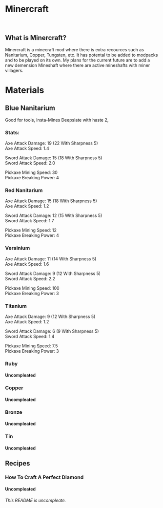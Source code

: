 # Minercraft

<br>

## What is Minercraft?

Minercraft is a minecraft mod where there is extra recources such as Nanitarium, Copper, Tungsten, etc. It has potental
to be added to modpacks and to be played on its own. My plans for the current future are to add a new demension
Mineshaft where there are active mineshafts with miner villagers.

# Materials

## Blue Nanitarium <br>

Good for tools, Insta-Mines Deepslate with haste 2,

### Stats:

Axe Attack Damage: 19 (22 With Sharpness 5)<br>
Axe Attack Speed: 1.4<br>

Sword Attack Damage: 15 (18 With Sharpness 5)<br>
Sword Attack Speed: 2.0 <br>

Pickaxe Mining Speed: 30 <br>
Pickaxe Breaking Power: 4 <br>

### Red Nanitarium <br>

Axe Attack Damage: 15 (18 With Sharpness 5)<br>
Axe Attack Speed: 1.2 <br>

Sword Attack Damage: 12 (15 With Sharpness 5)<br>
Sword Attack Speed: 1.7 <br>

Pickaxe Mining Speed: 12 <br>
Pickaxe Breaking Power: 4 <br>

### Verainium <br>

Axe Attack Damage: 11 (14 With Sharpness 5)<br>
Axe Attack Speed: 1.6 <br>

Sword Attack Damage: 9 (12 With Sharpness 5)<br>
Sword Attack Speed: 2.2 <br>

Pickaxe Mining Speed: 100 <br>
Pickaxe Breaking Power: 3 <br>

### Titanium <br>

Axe Attack Damage: 9 (12 With Sharpness 5)<br>
Axe Attack Speed: 1.2 <br>

Sword Attack Damage: 6 (9 With Sharpness 5)<br>
Sword Attack Speed: 1.4 <br>

Pickaxe Mining Speed: 7.5 <br>
Pickaxe Breaking Power: 3 <br>

### Ruby <br>

#### Uncompleated<br>

### Copper <br>

#### Uncompleated<br>

### Bronze <br>

#### Uncompleated<br>

### Tin <br>

#### Uncompleated<br>

## Recipes

### How To Craft A Perfect Diamond

#### Uncompleated<br>

###### This README is uncompleate.

<br>

